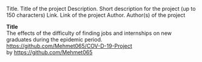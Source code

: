 Title. Title of the project
Description. Short description for the project (up to 150 characters)
Link. Link of the project
Author. Author(s) of the project

__Title__   
The effects of the difficulty of finding jobs and internships on new graduates during the epidemic period.  
https://github.com/Mehmet065/COV-D-19-Project  
by https://github.com/Mehmet065  

